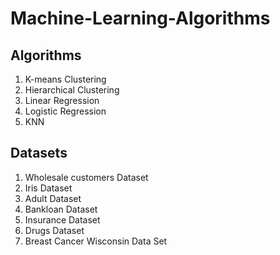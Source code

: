 # Machine-Learning-Algorithms

## Algorithms
<ol>
  <li>K-means Clustering</li>
  <li>Hierarchical Clustering</li>
  <li>Linear Regression</li>
  <li>Logistic Regression</li>
  <li>KNN</li>
</ol>

## Datasets
<ol>
  <li>Wholesale customers Dataset</li>
  <li>Iris Dataset</li>
  <li>Adult Dataset</li>
  <li>Bankloan Dataset</li>
  <li>Insurance Dataset</li>
  <li>Drugs Dataset</li>
  <li>Breast Cancer Wisconsin Data Set</li>
</ol>
